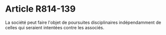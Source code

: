 # Article R814-139

La société peut faire l'objet de poursuites disciplinaires indépendamment de celles qui seraient intentées contre les associés.